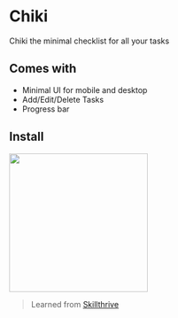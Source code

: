 # Chiki

Chiki the minimal checklist for all your tasks

## Comes with

- Minimal UI for mobile and desktop
- Add/Edit/Delete Tasks
- Progress bar

## Install

<a href="https://deta.space/discovery/@sofa/chiki"><img src="https://deta.space/buttons/dark.svg" width=250></a>

> Learned from [Skillthrive](https://www.youtube.com/watch?v=3MCpUaboF18)
